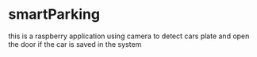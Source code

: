 # smartParking
this is a raspberry application using camera to detect cars  plate  and open the door if the car is saved in the system 
